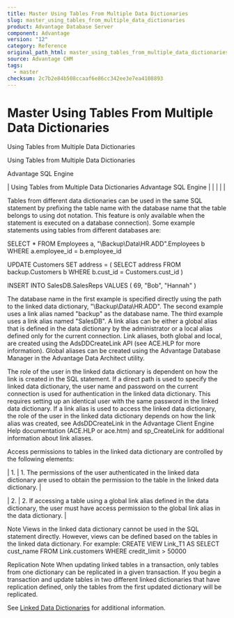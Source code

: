 ```yaml
---
title: Master Using Tables From Multiple Data Dictionaries
slug: master_using_tables_from_multiple_data_dictionaries
product: Advantage Database Server
component: Advantage
version: "12"
category: Reference
original_path_html: master_using_tables_from_multiple_data_dictionaries.htm
source: Advantage CHM
tags:
  - master
checksum: 2c7b2e84b508ccaaf6e86cc342ee3e7ea4108893
---
```


# Master Using Tables From Multiple Data Dictionaries

Using Tables from Multiple Data Dictionaries

Using Tables from Multiple Data Dictionaries

Advantage SQL Engine

| Using Tables from Multiple Data Dictionaries  Advantage SQL Engine |  |  |  |  |

Tables from different data dictionaries can be used in the same SQL statement by prefixing the table name with the database name that the table belongs to using dot notation. This feature is only available when the statement is executed on a database connection). Some example statements using tables from different databases are:

SELECT \* FROM Employees a, "\Backup\Data\HR.ADD".Employees b WHERE a.employee\_id = b.employee\_id

UPDATE Customers SET address = ( SELECT address FROM backup.Customers b WHERE b.cust\_id = Customers.cust\_id )

INSERT INTO SalesDB.SalesReps VALUES ( 69, "Bob", "Hannah" )

The database name in the first example is specified directly using the path to the linked data dictionary, "\Backup\Data\HR.ADD". The second example uses a link alias named "backup" as the database name. The third example uses a link alias named "SalesDB". A link alias can be either a global alias that is defined in the data dictionary by the administrator or a local alias defined only for the current connection. Link aliases, both global and local, are created using the AdsDDCreateLink API (see ACE.HLP for more information). Global aliases can be created using the Advantage Database Manager in the Advantage Data Architect utility.

The role of the user in the linked data dictionary is dependent on how the link is created in the SQL statement. If a direct path is used to specify the linked data dictionary, the user name and password on the current connection is used for authentication in the linked data dictionary. This requires setting up an identical user with the same password in the linked data dictionary. If a link alias is used to access the linked data dictionary, the role of the user in the linked data dictionary depends on how the link alias was created, see AdsDDCreateLink in the Advantage Client Engine Help documentation (ACE.HLP or ace.htm) and sp\_CreateLink for additional information about link aliases.

Access permissions to tables in the linked data dictionary are controlled by the following elements:

| 1. | 1. The permissions of the user authenticated in the linked data dictionary are used to obtain the permission to the table in the linked data dictionary. |

| 2. | 2. If accessing a table using a global link alias defined in the data dictionary, the user must have access permission to the global link alias in the data dictionary. |

Note Views in the linked data dictionary cannot be used in the SQL statement directly. However, views can be defined based on the tables in the linked data dictionary. For example: CREATE VIEW Link\_T1 AS SELECT cust\_name FROM Link.customers WHERE credit\_limit > 50000

Replication Note When updating linked tables in a transaction, only tables from one dictionary can be replicated in a given transaction. If you begin a transaction and update tables in two different linked dictionaries that have replication defined, only the tables from the first updated dictionary will be replicated.

See [Linked Data Dictionaries](master_linked_data_dictionaries.md) for additional information.
